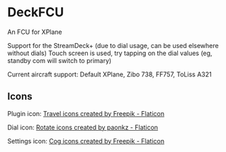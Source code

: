 # DeckFCU

An FCU for XPlane

Support for the StreamDeck+ (due to dial usage, can be used elsewhere without dials)
Touch screen is used, try tapping on the dial values (eg, standby com will switch to primary)

Current aircraft support: Default XPlane, Zibo 738, FF757, ToLiss A321

## Icons

Plugin icon: <a href="https://www.flaticon.com/free-icons/travel" title="travel icons">Travel icons created by Freepik - Flaticon</a>

Dial icon: <a href="https://www.flaticon.com/free-icons/rotate" title="rotate icons">Rotate icons created by paonkz - Flaticon</a>

Settings icon: <a href="https://www.flaticon.com/free-icons/cog" title="cog icons">Cog icons created by Freepik - Flaticon</a>
